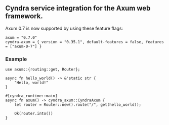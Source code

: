 ## Cyndra service integration for the Axum web framework.

Axum 0.7 is now supported by using these feature flags:
```toml,ignore
axum = "0.7.0"
cyndra-axum = { version = "0.35.1", default-features = false, features = ["axum-0-7"] }
```

### Example

```rust,ignore
use axum::{routing::get, Router};

async fn hello_world() -> &'static str {
    "Hello, world!"
}

#[cyndra_runtime::main]
async fn axum() -> cyndra_axum::CyndraAxum {
    let router = Router::new().route("/", get(hello_world));

    Ok(router.into())
}
```

